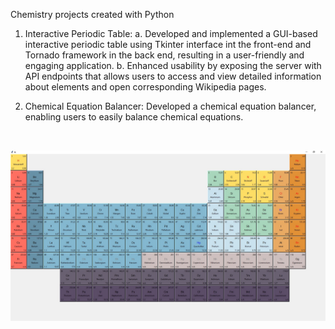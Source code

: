 Chemistry projects created with Python

1. Interactive Periodic Table:
    a. Developed and implemented a GUI-based interactive periodic table using Tkinter interface int the front-end and Tornado framework in the back end, resulting in a user-friendly and engaging application.
    b. Enhanced usability by exposing the server with API endpoints that allows users to access and view detailed information about elements and open corresponding Wikipedia pages.
  

2. Chemical Equation Balancer:
    Developed a chemical equation balancer, enabling users to easily balance chemical equations.

<br>

![alt text](https://github.com/abdullahalkheshen/python-in-chemistry/blob/main/periodic_table.jpg?raw=true)

